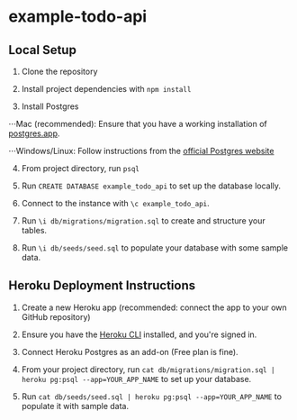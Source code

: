 # example-todo-api

## Local Setup
1. Clone the repository

2. Install project dependencies with  `npm install`

3. Install Postgres

⋅⋅⋅Mac (recommended): Ensure that you have a working installation of  [postgres.app](https://postgresapp.com/).

 ⋅⋅⋅Windows/Linux: Follow instructions from the [official Postgres website](https://www.postgresql.org/download/)

4. From project directory, run `psql`

5. Run `CREATE DATABASE example_todo_api` to set up the database locally.

6. Connect to the instance with `\c example_todo_api`.

7. Run `\i db/migrations/migration.sql` to create and structure your tables.

8. Run `\i db/seeds/seed.sql` to populate your database with some sample data.

## Heroku Deployment Instructions
1. Create a new Heroku app (recommended: connect the app to your own GitHub repository)

2. Ensure you have the [Heroku CLI](https://devcenter.heroku.com/articles/heroku-cli) installed, and you're signed in.

3. Connect Heroku Postgres as an add-on (Free plan is fine).

4. From your project directory, run `cat db/migrations/migration.sql | heroku pg:psql --app=YOUR_APP_NAME` to set up your database.

5. Run `cat db/seeds/seed.sql | heroku pg:psql --app=YOUR_APP_NAME` to populate it with sample data.